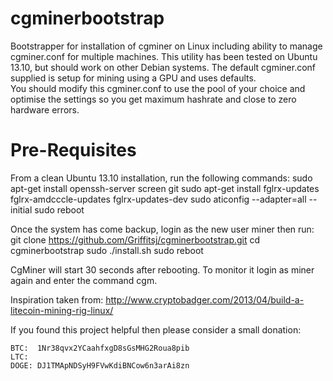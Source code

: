 cgminerbootstrap
================

Bootstrapper for installation of cgminer on Linux including ability to manage cgminer.conf for multiple machines.
This utility has been tested on Ubuntu 13.10, but should work on other Debian systems.
The default cgminer.conf supplied is setup for mining using a GPU and uses defaults.  
You should modify this cgminer.conf to use the pool of your choice and optimise the settings so you get maximum hashrate and close to zero hardware errors.


Pre-Requisites
==============
From a clean Ubuntu 13.10 installation, run the following commands:
    sudo apt-get install openssh-server screen git
    sudo apt-get install fglrx-updates fglrx-amdcccle-updates fglrx-updates-dev
    sudo aticonfig --adapter=all --initial
    sudo reboot

Once the system has come backup, login as the new user miner then run:
    git clone https://github.com/Griffitsj/cgminerbootstrap.git
    cd cgminerbootstrap
    sudo ./install.sh
    sudo reboot

CgMiner will start 30 seconds after rebooting.  To monitor it login as miner again and enter the command cgm.


Inspiration taken from: http://www.cryptobadger.com/2013/04/build-a-litecoin-mining-rig-linux/ 

If you found this project helpful then please consider a small donation:

    BTC:  1Nr38qvx2YCaahfxgD8sGsMHG2Roua8pib
    LTC:  
    DOGE: DJ1TMApNDSyH9FVwKdiBNCow6n3arAi8zn

